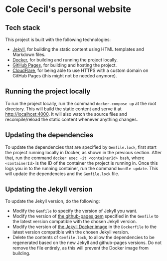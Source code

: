 # Cole Cecil's personal website

## Tech stack

This project is built with the following technologies:

- [Jekyll](https://jekyllrb.com/), for building the static content using HTML templates and Markdown files.
- [Docker](https://www.docker.com/), for building and running the project locally.
- [GitHub Pages](https://pages.github.com/), for building and hosting the project.
- [CloudFlare](https://www.cloudflare.com/), for being able to use HTTPS with a custom domain on GitHub Pages (this might not be needed anymore).

## Running the project locally

To run the project locally, run the command `docker-compose up` at the root directory. This will build the static content and serve it at [http://localhost:4000](http://localhost:4000). It will also watch the source files and recompile/reload the static content whenever anything changes.

## Updating the dependencies

To update the dependencies that are specified by `Gemfile.lock`, first start the project running locally in Docker, as shown in the previous section. After that, run the command `docker exec -it <containerId> bash`, where `<containerId>` is the ID of the container the project is running in. Once this logs you in to the running container, run the command `bundle update`. This will update the dependencies and the `Gemfile.lock` file.

## Updating the Jekyll version

To update the Jekyll version, do the following:

- Modify the `Gemfile` to specify the version of Jekyll you want.
- Modify the version of [the github-pages gem](https://rubygems.org/gems/github-pages/) specified in the `Gemfile` to the latest version compatible with the chosen Jekyll version.
- Modify the version of [the Jekyll Docker image](https://hub.docker.com/r/jekyll/jekyll/) in the `Dockerfile` to the latest version compatible with the chosen Jekyll version.
- Delete the contents of `Gemfile.lock`, to allow the dependencies to be regenerated based on the new Jekyll and github-pages versions. Do not remove the file entirely, as this will prevent the Docker image from building.